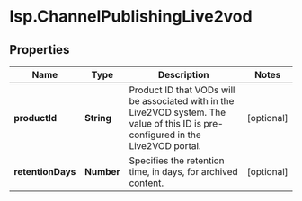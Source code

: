 # Isp.ChannelPublishingLive2vod

## Properties

Name | Type | Description | Notes
------------ | ------------- | ------------- | -------------
**productId** | **String** | Product ID that VODs will be associated with in the Live2VOD system. The value of this ID is pre-configured in the Live2VOD portal. | [optional] 
**retentionDays** | **Number** | Specifies the retention time, in days, for archived content. | [optional] 


